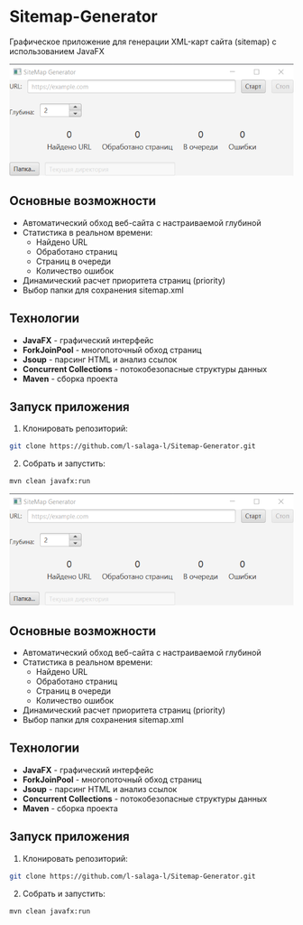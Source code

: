 # Sitemap-Generator
Графическое приложение для генерации XML-карт сайта (sitemap) с использованием JavaFX

![Интерфейс приложения](screenshot.png)

## Основные возможности

- Автоматический обход веб-сайта с настраиваемой глубиной
- Статистика в реальном времени:
    - Найдено URL
    - Обработано страниц
    - Страниц в очереди
    - Количество ошибок
- Динамический расчет приоритета страниц (priority)
- Выбор папки для сохранения sitemap.xml

## Технологии

- **JavaFX** - графический интерфейс
- **ForkJoinPool** - многопоточный обход страниц
- **Jsoup** - парсинг HTML и анализ ссылок
- **Concurrent Collections** - потокобезопасные структуры данных
- **Maven** - сборка проекта

## Запуск приложения

1. Клонировать репозиторий:
```bash
git clone https://github.com/l-salaga-l/Sitemap-Generator.git
```

2. Собрать и запустить:

```bash
mvn clean javafx:run
```

![Интерфейс приложения](screenshot.png)

## Основные возможности

- Автоматический обход веб-сайта с настраиваемой глубиной
- Статистика в реальном времени:
    - Найдено URL
    - Обработано страниц
    - Страниц в очереди
    - Количество ошибок
- Динамический расчет приоритета страниц (priority)
- Выбор папки для сохранения sitemap.xml

## Технологии

- **JavaFX** - графический интерфейс
- **ForkJoinPool** - многопоточный обход страниц
- **Jsoup** - парсинг HTML и анализ ссылок
- **Concurrent Collections** - потокобезопасные структуры данных
- **Maven** - сборка проекта

## Запуск приложения

1. Клонировать репозиторий:
```bash
git clone https://github.com/l-salaga-l/Sitemap-Generator.git
```

2. Собрать и запустить:

```bash
mvn clean javafx:run
```